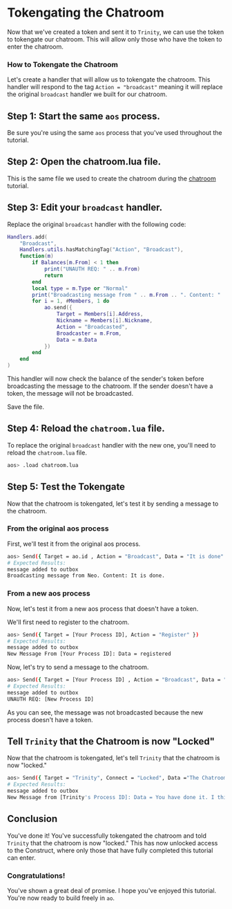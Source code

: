 # Tokengating the Chatroom

Now that we've created a token and sent it to `Trinity`, we can use the token to tokengate our chatroom. This will allow only those who have the token to enter the chatroom.

### How to Tokengate the Chatroom

Let's create a handler that will allow us to tokengate the chatroom. This handler will respond to the tag `Action = "broadcast"` meaning it will replace the original `broadcast` handler we built for our chatroom.

## Step 1: Start the same `aos` process.

Be sure you're using the same `aos` process that you've used throughout the tutorial.

## Step 2: Open the chatroom.lua file.

This is the same file we used to create the chatroom during the [chatroom](chatroom) tutorial.

## Step 3: Edit your `broadcast` handler.

Replace the original `broadcast` handler with the following code:

```lua
Handlers.add(
    "Broadcast",
    Handlers.utils.hasMatchingTag("Action", "Broadcast"),
    function(m)
        if Balances[m.From] < 1 then
            print("UNAUTH REQ: " .. m.From)
            return
        end
        local type = m.Type or "Normal"
        print("Broadcasting message from " .. m.From .. ". Content: " .. m.Data)
        for i = 1, #Members, 1 do
            ao.send({
                Target = Members[i].Address,
                Nickname = Members[i].Nickname,
                Action = "Broadcasted",
                Broadcaster = m.From,
                Data = m.Data
            })
        end
    end
)
```

This handler will now check the balance of the sender's token before broadcasting the message to the chatroom. If the sender doesn't have a token, the message will not be broadcasted.

Save the file.

## Step 4: Reload the `chatroom.lua` file.

To replace the original `broadcast` handler with the new one, you'll need to reload the `chatroom.lua` file.

```sh
aos> .load chatroom.lua
```

## Step 5: Test the Tokengate

Now that the chatroom is tokengated, let's test it by sending a message to the chatroom.

### From the original aos process

First, we'll test it from the original aos process.

```sh
aos> Send({ Target = ao.id , Action = "Broadcast", Data = "It is done" })
# Expected Results:
message added to outbox
Broadcasting message from Neo. Content: It is done.
```

### From a new aos process

Now, let's test it from a new aos process that doesn't have a token.

We'll first need to register to the chatroom.

```sh
aos> Send({ Target = [Your Process ID], Action = "Register" })
# Expected Results:
message added to outbox
New Message From [Your Process ID]: Data = registered
```

Now, let's try to send a message to the chatroom.

```sh
aos> Send({ Target = [Your Process ID] , Action = "Broadcast", Data = "Hello?" })
# Expected Results:
message added to outbox
UNAUTH REQ: [New Process ID]
```

As you can see, the message was not broadcasted because the new process doesn't have a token.

## Tell `Trinity` that the Chatroom is now "Locked"

Now that the chatroom is tokengated, let's tell `Trinity` that the chatroom is now "locked."

```sh
aos> Send({ Target = "Trinity", Connect = "Locked", Data ="The Chatroom is now locked." }})
# Expected Results:
message added to outbox
New Message from [Trinity's Process ID]: Data = You have done it. I think it is now time for you to join the others. Register yourself to the Construct [Construct Process ID] where only those that have shown themselves to be worthy can enter.
```

## Conclusion

You've done it! You've successfully tokengated the chatroom and told `Trinity` that the chatroom is now "locked." This has now unlocked access to the Construct, where only those that have fully completed this tutorial can enter.

### Congratulations!

You've shown a great deal of promise. I hope you've enjoyed this tutorial. You're now ready to build freely in `ao`.
